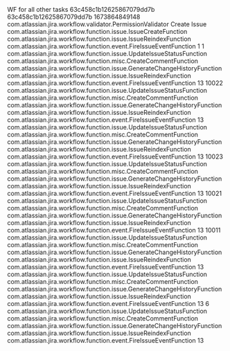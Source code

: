<?xml version="1.0" encoding="UTF-8"?>
<!DOCTYPE workflow PUBLIC "-//OpenSymphony Group//DTD OSWorkflow 2.8//EN" "http://www.opensymphony.com/osworkflow/workflow_2_8.dtd">
<workflow>
  <meta name="jira.description">WF for all other tasks</meta>
  <meta name="jira.update.author.id">63c458c1b12625867079dd7b</meta>
  <meta name="jira.update.author.key">63c458c1b12625867079dd7b</meta>
  <meta name="jira.updated.date">1673864849148</meta>
  <initial-actions>
    <action id="1" name="Create">
      <validators>
        <validator name="" type="class">
          <arg name="class.name">com.atlassian.jira.workflow.validator.PermissionValidator</arg>
          <arg name="permission">Create Issue</arg>
        </validator>
      </validators>
      <results>
        <unconditional-result old-status="null" status="open" step="1">
          <post-functions>
            <function type="class">
              <arg name="class.name">com.atlassian.jira.workflow.function.issue.IssueCreateFunction</arg>
            </function>
            <function type="class">
              <arg name="class.name">com.atlassian.jira.workflow.function.issue.IssueReindexFunction</arg>
            </function>
            <function type="class">
              <arg name="class.name">com.atlassian.jira.workflow.function.event.FireIssueEventFunction</arg>
              <arg name="eventTypeId">1</arg>
            </function>
          </post-functions>
        </unconditional-result>
      </results>
    </action>
  </initial-actions>
  <steps>
    <step id="1" name="Open">
      <meta name="jira.status.id">1</meta>
      <actions>
        <action id="11" name="Open -&gt; On develop">
          <meta name="jira.description"></meta>
          <meta name="jira.fieldscreen.id"></meta>
          <results>
            <unconditional-result old-status="null" status="null" step="2">
              <post-functions>
                <function type="class">
                  <arg name="class.name">com.atlassian.jira.workflow.function.issue.UpdateIssueStatusFunction</arg>
                </function>
                <function type="class">
                  <arg name="class.name">com.atlassian.jira.workflow.function.misc.CreateCommentFunction</arg>
                </function>
                <function type="class">
                  <arg name="class.name">com.atlassian.jira.workflow.function.issue.GenerateChangeHistoryFunction</arg>
                </function>
                <function type="class">
                  <arg name="class.name">com.atlassian.jira.workflow.function.issue.IssueReindexFunction</arg>
                </function>
                <function type="class">
                  <arg name="class.name">com.atlassian.jira.workflow.function.event.FireIssueEventFunction</arg>
                  <arg name="eventTypeId">13</arg>
                </function>
              </post-functions>
            </unconditional-result>
          </results>
        </action>
      </actions>
    </step>
    <step id="2" name="On develop">
      <meta name="jira.status.id">10022</meta>
      <actions>
        <action id="21" name="On develop -&gt; Done develop">
          <meta name="jira.description"></meta>
          <meta name="jira.fieldscreen.id"></meta>
          <results>
            <unconditional-result old-status="null" status="null" step="3">
              <post-functions>
                <function type="class">
                  <arg name="class.name">com.atlassian.jira.workflow.function.issue.UpdateIssueStatusFunction</arg>
                </function>
                <function type="class">
                  <arg name="class.name">com.atlassian.jira.workflow.function.misc.CreateCommentFunction</arg>
                </function>
                <function type="class">
                  <arg name="class.name">com.atlassian.jira.workflow.function.issue.GenerateChangeHistoryFunction</arg>
                </function>
                <function type="class">
                  <arg name="class.name">com.atlassian.jira.workflow.function.issue.IssueReindexFunction</arg>
                </function>
                <function type="class">
                  <arg name="class.name">com.atlassian.jira.workflow.function.event.FireIssueEventFunction</arg>
                  <arg name="eventTypeId">13</arg>
                </function>
              </post-functions>
            </unconditional-result>
          </results>
        </action>
        <action id="31" name="On develop -&gt; Open">
          <meta name="jira.description"></meta>
          <meta name="jira.fieldscreen.id"></meta>
          <results>
            <unconditional-result old-status="null" status="null" step="1">
              <post-functions>
                <function type="class">
                  <arg name="class.name">com.atlassian.jira.workflow.function.issue.UpdateIssueStatusFunction</arg>
                </function>
                <function type="class">
                  <arg name="class.name">com.atlassian.jira.workflow.function.misc.CreateCommentFunction</arg>
                </function>
                <function type="class">
                  <arg name="class.name">com.atlassian.jira.workflow.function.issue.GenerateChangeHistoryFunction</arg>
                </function>
                <function type="class">
                  <arg name="class.name">com.atlassian.jira.workflow.function.issue.IssueReindexFunction</arg>
                </function>
                <function type="class">
                  <arg name="class.name">com.atlassian.jira.workflow.function.event.FireIssueEventFunction</arg>
                  <arg name="eventTypeId">13</arg>
                </function>
              </post-functions>
            </unconditional-result>
          </results>
        </action>
      </actions>
    </step>
    <step id="3" name="Done develop">
      <meta name="jira.status.id">10023</meta>
      <actions>
        <action id="41" name="Done develop -&gt; On test">
          <meta name="jira.description"></meta>
          <meta name="jira.fieldscreen.id"></meta>
          <results>
            <unconditional-result old-status="null" status="null" step="4">
              <post-functions>
                <function type="class">
                  <arg name="class.name">com.atlassian.jira.workflow.function.issue.UpdateIssueStatusFunction</arg>
                </function>
                <function type="class">
                  <arg name="class.name">com.atlassian.jira.workflow.function.misc.CreateCommentFunction</arg>
                </function>
                <function type="class">
                  <arg name="class.name">com.atlassian.jira.workflow.function.issue.GenerateChangeHistoryFunction</arg>
                </function>
                <function type="class">
                  <arg name="class.name">com.atlassian.jira.workflow.function.issue.IssueReindexFunction</arg>
                </function>
                <function type="class">
                  <arg name="class.name">com.atlassian.jira.workflow.function.event.FireIssueEventFunction</arg>
                  <arg name="eventTypeId">13</arg>
                </function>
              </post-functions>
            </unconditional-result>
          </results>
        </action>
      </actions>
    </step>
    <step id="4" name="On test">
      <meta name="jira.status.id">10021</meta>
      <actions>
        <action id="51" name="On test -&gt; Done">
          <meta name="jira.description"></meta>
          <meta name="jira.fieldscreen.id"></meta>
          <results>
            <unconditional-result old-status="null" status="null" step="5">
              <post-functions>
                <function type="class">
                  <arg name="class.name">com.atlassian.jira.workflow.function.issue.UpdateIssueStatusFunction</arg>
                </function>
                <function type="class">
                  <arg name="class.name">com.atlassian.jira.workflow.function.misc.CreateCommentFunction</arg>
                </function>
                <function type="class">
                  <arg name="class.name">com.atlassian.jira.workflow.function.issue.GenerateChangeHistoryFunction</arg>
                </function>
                <function type="class">
                  <arg name="class.name">com.atlassian.jira.workflow.function.issue.IssueReindexFunction</arg>
                </function>
                <function type="class">
                  <arg name="class.name">com.atlassian.jira.workflow.function.event.FireIssueEventFunction</arg>
                  <arg name="eventTypeId">13</arg>
                </function>
              </post-functions>
            </unconditional-result>
          </results>
        </action>
      </actions>
    </step>
    <step id="5" name="Done">
      <meta name="jira.status.id">10011</meta>
      <actions>
        <action id="61" name="On test -&gt; On develop">
          <meta name="jira.description"></meta>
          <meta name="jira.fieldscreen.id"></meta>
          <results>
            <unconditional-result old-status="null" status="null" step="2">
              <post-functions>
                <function type="class">
                  <arg name="class.name">com.atlassian.jira.workflow.function.issue.UpdateIssueStatusFunction</arg>
                </function>
                <function type="class">
                  <arg name="class.name">com.atlassian.jira.workflow.function.misc.CreateCommentFunction</arg>
                </function>
                <function type="class">
                  <arg name="class.name">com.atlassian.jira.workflow.function.issue.GenerateChangeHistoryFunction</arg>
                </function>
                <function type="class">
                  <arg name="class.name">com.atlassian.jira.workflow.function.issue.IssueReindexFunction</arg>
                </function>
                <function type="class">
                  <arg name="class.name">com.atlassian.jira.workflow.function.event.FireIssueEventFunction</arg>
                  <arg name="eventTypeId">13</arg>
                </function>
              </post-functions>
            </unconditional-result>
          </results>
        </action>
        <action id="71" name="Done -&gt; Closed">
          <meta name="jira.description"></meta>
          <meta name="jira.fieldscreen.id"></meta>
          <results>
            <unconditional-result old-status="null" status="null" step="6">
              <post-functions>
                <function type="class">
                  <arg name="class.name">com.atlassian.jira.workflow.function.issue.UpdateIssueStatusFunction</arg>
                </function>
                <function type="class">
                  <arg name="class.name">com.atlassian.jira.workflow.function.misc.CreateCommentFunction</arg>
                </function>
                <function type="class">
                  <arg name="class.name">com.atlassian.jira.workflow.function.issue.GenerateChangeHistoryFunction</arg>
                </function>
                <function type="class">
                  <arg name="class.name">com.atlassian.jira.workflow.function.issue.IssueReindexFunction</arg>
                </function>
                <function type="class">
                  <arg name="class.name">com.atlassian.jira.workflow.function.event.FireIssueEventFunction</arg>
                  <arg name="eventTypeId">13</arg>
                </function>
              </post-functions>
            </unconditional-result>
          </results>
        </action>
      </actions>
    </step>
    <step id="6" name="Closed">
      <meta name="jira.status.id">6</meta>
      <actions>
        <action id="81" name="Done -&gt; Open">
          <meta name="jira.description"></meta>
          <meta name="jira.fieldscreen.id"></meta>
          <results>
            <unconditional-result old-status="null" status="null" step="1">
              <post-functions>
                <function type="class">
                  <arg name="class.name">com.atlassian.jira.workflow.function.issue.UpdateIssueStatusFunction</arg>
                </function>
                <function type="class">
                  <arg name="class.name">com.atlassian.jira.workflow.function.misc.CreateCommentFunction</arg>
                </function>
                <function type="class">
                  <arg name="class.name">com.atlassian.jira.workflow.function.issue.GenerateChangeHistoryFunction</arg>
                </function>
                <function type="class">
                  <arg name="class.name">com.atlassian.jira.workflow.function.issue.IssueReindexFunction</arg>
                </function>
                <function type="class">
                  <arg name="class.name">com.atlassian.jira.workflow.function.event.FireIssueEventFunction</arg>
                  <arg name="eventTypeId">13</arg>
                </function>
              </post-functions>
            </unconditional-result>
          </results>
        </action>
      </actions>
    </step>
  </steps>
</workflow>
